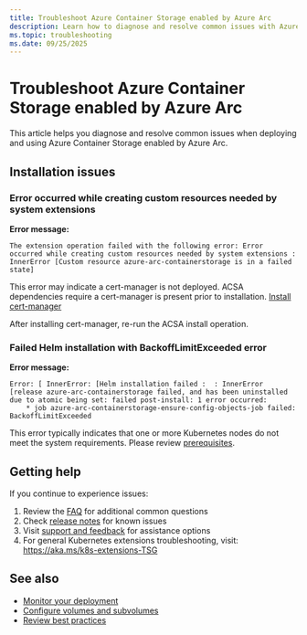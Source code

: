 ```yaml
---
title: Troubleshoot Azure Container Storage enabled by Azure Arc
description: Learn how to diagnose and resolve common issues with Azure Container Storage enabled by Azure Arc.
ms.topic: troubleshooting
ms.date: 09/25/2025
---
```


# Troubleshoot Azure Container Storage enabled by Azure Arc

This article helps you diagnose and resolve common issues when deploying and using Azure Container Storage enabled by Azure Arc.

## Installation issues

### Error occurred while creating custom resources needed by system extensions

**Error message:**
```
The extension operation failed with the following error: Error occurred while creating custom resources needed by system extensions : InnerError [Custom resource azure-arc-containerstorage is in a failed state]
```

This error may indicate a cert-manager is not deployed.
ACSA dependencies require a cert-manager is present prior to installation.
[Install cert-manager](quickstart-install.md#step-2-install-azure-iot-operations-dependencies)

After installing cert-manager, re-run the ACSA install operation.

### Failed Helm installation with BackoffLimitExceeded error

**Error message:**
```
Error: [ InnerError: [Helm installation failed :  : InnerError [release azure-arc-containerstorage failed, and has been uninstalled due to atomic being set: failed post-install: 1 error occurred:
	* job azure-arc-containerstorage-ensure-config-objects-job failed: BackoffLimitExceeded
```

This error typically indicates that one or more Kubernetes nodes do not meet the system requirements.
Please review [prerequisites](prerequisites.md).

## Getting help

If you continue to experience issues:

1. Review the [FAQ](faq.yml) for additional common questions
2. Check [release notes](release-notes.md) for known issues
3. Visit [support and feedback](support-feedback.md) for assistance options
4. For general Kubernetes extensions troubleshooting, visit: https://aka.ms/k8s-extensions-TSG

## See also

- [Monitor your deployment](monitor-deployment-edge-volumes.md)
- [Configure volumes and subvolumes](volumes-subvolumes.md)
- [Review best practices](storage-options.md)